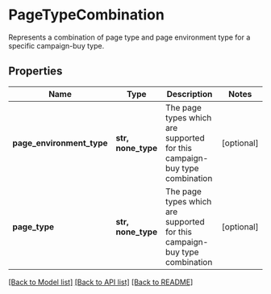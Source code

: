 # PageTypeCombination

Represents a combination of page type and page environment type for a specific campaign-buy type.

## Properties
Name | Type | Description | Notes
------------ | ------------- | ------------- | -------------
**page_environment_type** | **str, none_type** | The page types which are supported for this campaign-buy type combination | [optional] 
**page_type** | **str, none_type** | The page types which are supported for this campaign-buy type combination | [optional] 

[[Back to Model list]](../README.md#documentation-for-models) [[Back to API list]](../README.md#documentation-for-api-endpoints) [[Back to README]](../README.md)


